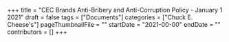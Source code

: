 +++
title = "CEC Brands Anti-Bribery and Anti-Corruption Policy - January 1 2021"
draft = false
tags = ["Documents"]
categories = ["Chuck E. Cheese's"]
pageThumbnailFile = ""
startDate = "2021-00-00"
endDate = ""
contributors = []
+++
